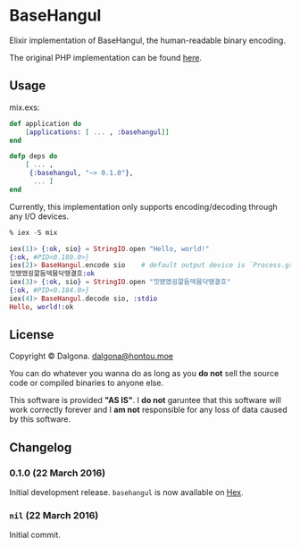 # BaseHangul

Elixir implementation of BaseHangul, the human-readable binary encoding.

The original PHP implementation can be found [here](https://github.com/koreapyj/basehangul).

## Usage

mix.exs:

```elixir
def application do
    [applications: [ ... , :basehangul]]
end

defp deps do
    [ ... ,
     {:basehangul, "~> 0.1.0"},
      ... ]
end
```

Currently, this implementation only supports encoding/decoding through any I/O devices.

```elixir
% iex -S mix

iex(1)> {:ok, sio} = StringIO.open "Hello, world!"
{:ok, #PID<0.180.0>}
iex(2)> BaseHangul.encode sio    # default output device is `Process.group_leader()`.
낏뗐맸굉깖둠덱뮴닥땡결흐:ok
iex(3)> {:ok, sio} = StringIO.open "낏뗐맸굉깖둠덱뮴닥땡결흐"
{:ok, #PID<0.184.0>}
iex(4)> BaseHangul.decode sio, :stdio
Hello, world!:ok
```

## License

Copyright &copy; Dalgona. <dalgona@hontou.moe>

You can do whatever you wanna do as long as you **do not** sell the source code or compiled binaries to anyone else.

This software is provided **"AS IS"**. I **do not** garuntee that this software will work correctly forever and I **am not** responsible for any loss of data caused by this software.

## Changelog

### 0.1.0 (22 March 2016)

Initial development release. `basehangul` is now available on [Hex](https://hex.pm/packages/basehangul/0.1.0).

### `nil` (22 March 2016)

Initial commit.